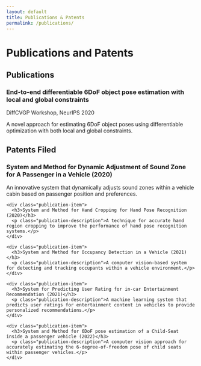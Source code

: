 ```yaml
---
layout: default
title: Publications & Patents
permalink: /publications/
---
```


<div class="section">
  <h1 class="section-title">Publications and Patents</h1>

  <div class="subsection">
    <h2>Publications</h2>
    <div class="publication-item">
      <h3>End-to-end differentiable 6DoF object pose estimation with local and global constraints</h3>
      <p class="publication-venue">DiffCVGP Workshop, NeurIPS 2020</p>
      <p class="publication-description">A novel approach for estimating 6DoF object poses using differentiable optimization with both local and global constraints.</p>
    </div>
  </div>

  <div class="subsection">
    <h2>Patents Filed</h2>
    <div class="publication-item">
      <h3>System and Method for Dynamic Adjustment of Sound Zone for A Passenger in a Vehicle (2020)</h3>
      <p class="publication-description">An innovative system that dynamically adjusts sound zones within a vehicle cabin based on passenger position and preferences.</p>
    </div>
    
    <div class="publication-item">
      <h3>System and Method for Hand Cropping for Hand Pose Recognition (2020)</h3>
      <p class="publication-description">A technique for accurate hand region cropping to improve the performance of hand pose recognition systems.</p>
    </div>
    
    <div class="publication-item">
      <h3>System and Method for Occupancy Detection in a Vehicle (2021)</h3>
      <p class="publication-description">A computer vision-based system for detecting and tracking occupants within a vehicle environment.</p>
    </div>
    
    <div class="publication-item">
      <h3>System for Predicting User Rating for in-car Entertainment Recommendation (2021)</h3>
      <p class="publication-description">A machine learning system that predicts user ratings for entertainment content in vehicles to provide personalized recommendations.</p>
    </div>
    
    <div class="publication-item">
      <h3>System and Method for 6DoF pose estimation of a Child-Seat inside a passenger vehicle (2022)</h3>
      <p class="publication-description">A computer vision approach for accurately estimating the 6-degree-of-freedom pose of child seats within passenger vehicles.</p>
    </div>
  </div>
</div>
